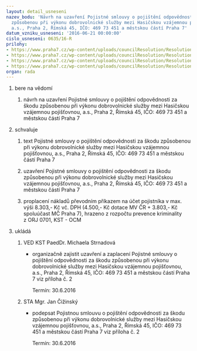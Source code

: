 ```yaml
---
layout: detail_usneseni
nazev_bodu: 'Návrh na uzavření Pojistné smlouvy o pojištění odpovědnosti za škodu
  způsobenou při výkonu dobrovolnické služby mezi Hasičskou vzájemnou pojišťovnou,
  a.s., Praha 2, Římská 45, IČO: 469 73 451 a městskou částí Praha 7'
datum_vzniku_usneseni: '2016-06-21 00:00:00'
cislo_usneseni: 0635/16-R
prilohy:
- https://www.praha7.cz/wp-content/uploads/councilResolution/Resolutions/27882/export/duvodovazpravaverejna~76464.doc
- https://www.praha7.cz/wp-content/uploads/councilResolution/Resolutions/27882/export/HVPakceptovaneupravynavysenePC~76463.doc
- https://www.praha7.cz/wp-content/uploads/councilResolution/Resolutions/27882/export/vypis~76462.pdf
- https://www.praha7.cz/wp-content/uploads/councilResolution/Resolutions/27882/export/export~298411.pdf
organ: rada
---
```

<OL class=urzList_view id=urzList>
<LI class=urzClass1><SPAN name="1">bere na vědomí</SPAN> 
<OL class=urzOlClass>
<LI class=urzClass2 style="TEXT-ALIGN: left"><SPAN>
<P>návrh na uzavření Pojistné smlouvy o pojištění odpovědnosti za škodu způsobenou při výkonu dobrovolnické služby mezi Hasičskou vzájemnou pojišťovnou, a.s., Praha 2, Římská 45, IČO: 469 73 451 a městskou částí Praha 7</P></SPAN></LI></OL></LI>
<LI class=urzClass1><SPAN name="24">schvaluje</SPAN> 
<OL class=urzOlClass>
<LI class=urzClass2 style="TEXT-ALIGN: left"><SPAN>
<P>text Pojistné smlouvy o pojištění odpovědnosti za škodu způsobenou při výkonu dobrovolnické služby mezi Hasičskou vzájemnou pojišťovnou, a.s., Praha 2, Římská 45, IČO: 469 73 451 a městskou částí Praha 7</P></SPAN></LI>
<LI class=urzClass2 style="TEXT-ALIGN: left"><SPAN>
<P>uzavření Pojistné smlouvy o pojištění odpovědnosti za škodu způsobenou při výkonu dobrovolnické služby mezi Hasičskou vzájemnou pojišťovnou, a.s., Praha 2, Římská 45, IČO: 469 73 451 a městskou částí Praha 7</P></SPAN></LI>
<LI class=urzClass2 style="TEXT-ALIGN: left"><SPAN>
<P>proplacení nákladů převodním příkazem na účet pojistníka v max. výši 8.303,- Kč vč. DPH (4.500,- Kč dotace MV ČR + 3.803,- Kč spoluúčast MČ Praha 7), hrazeno z rozpočtu prevence kriminality z&nbsp;ORJ 0701, KST - OCM</P></SPAN></LI></OL></LI>
<LI class=urzClass1 id=urzUkoly><SPAN name="1">ukládá</SPAN>
<OL class=urzOlClass>
<LI class=urzClass2><SPAN>
<P>VED KST PaedDr. Michaela Strnadová</P></SPAN>
<UL class=urzUlClass>
<LI class=urzClass3><SPAN>
<P>organizačně zajistit uzavření a zaplacení Pojistné smlouvy o pojištění odpovědnosti za škodu způsobenou při výkonu dobrovolnické služby mezi Hasičskou vzájemnou pojišťovnou, a.s., Praha 2, Římská 45, IČO: 469 73 451 a městskou částí Praha 7 viz příloha č. 2</P></SPAN><SPAN class=urzUkolTermin>Termín:&nbsp;30.6.2016</SPAN></LI></UL></LI>
<LI class=urzClass2><SPAN>
<P>STA Mgr. Jan Čižinský</P></SPAN>
<UL class=urzUlClass>
<LI class=urzClass3><SPAN>
<P>podepsat Pojistnou smlouvu o pojištění odpovědnosti za škodu způsobenou při výkonu dobrovolnické služby mezi Hasičskou vzájemnou pojišťovnou, a.s., Praha 2, Římská 45, IČO: 469 73 451 a městskou částí Praha 7 viz příloha č. 2</P></SPAN><SPAN class=urzUkolTermin>Termín:&nbsp;30.6.2016</SPAN></LI></UL></LI></OL></LI></OL>